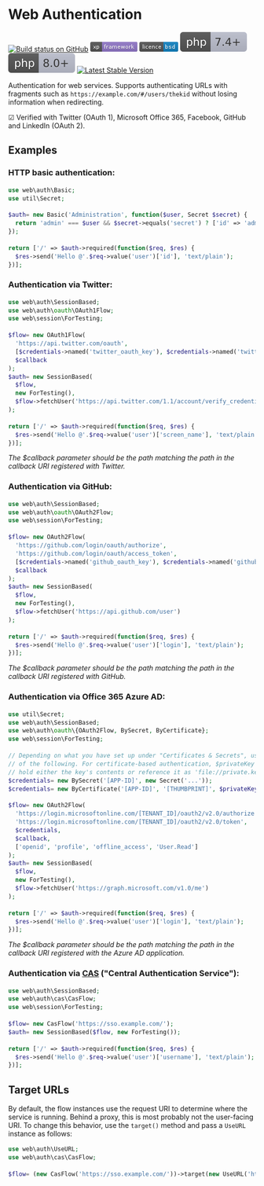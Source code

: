 Web Authentication
==================

[![Build status on GitHub](https://github.com/xp-forge/web-auth/workflows/Tests/badge.svg)](https://github.com/xp-forge/web-auth/actions)
[![XP Framework Module](https://raw.githubusercontent.com/xp-framework/web/master/static/xp-framework-badge.png)](https://github.com/xp-framework/core)
[![BSD Licence](https://raw.githubusercontent.com/xp-framework/web/master/static/licence-bsd.png)](https://github.com/xp-framework/core/blob/master/LICENCE.md)
[![Requires PHP 7.4+](https://raw.githubusercontent.com/xp-framework/web/master/static/php-7_4plus.svg)](http://php.net/)
[![Supports PHP 8.0+](https://raw.githubusercontent.com/xp-framework/web/master/static/php-8_0plus.svg)](http://php.net/)
[![Latest Stable Version](https://poser.pugx.org/xp-forge/web-auth/version.png)](https://packagist.org/packages/xp-forge/web-auth)

Authentication for web services. Supports authenticating URLs with fragments such as `https://example.com/#/users/thekid` without losing information when redirecting.

☑ Verified with Twitter (OAuth 1), Microsoft Office 365, Facebook, GitHub and LinkedIn (OAuth 2).

Examples
--------
### HTTP basic authentication:

```php
use web\auth\Basic;
use util\Secret;

$auth= new Basic('Administration', function($user, Secret $secret) {
  return 'admin' === $user && $secret->equals('secret') ? ['id' => 'admin'] : null;
});

return ['/' => $auth->required(function($req, $res) {
  $res->send('Hello @'.$req->value('user')['id'], 'text/plain');
})];
```

### Authentication via Twitter:

```php
use web\auth\SessionBased;
use web\auth\oauth\OAuth1Flow;
use web\session\ForTesting;

$flow= new OAuth1Flow(
  'https://api.twitter.com/oauth',
  [$credentials->named('twitter_oauth_key'), $credentials->named('twitter_oauth_secret')],
  $callback
);
$auth= new SessionBased(
  $flow,
  new ForTesting(),
  $flow->fetchUser('https://api.twitter.com/1.1/account/verify_credentials.json')
);

return ['/' => $auth->required(function($req, $res) {
  $res->send('Hello @'.$req->value('user')['screen_name'], 'text/plain');
})];
```

*The $callback parameter should be the path matching the path in the callback URI registered with Twitter.*

### Authentication via GitHub:

```php
use web\auth\SessionBased;
use web\auth\oauth\OAuth2Flow;
use web\session\ForTesting;

$flow= new OAuth2Flow(
  'https://github.com/login/oauth/authorize',
  'https://github.com/login/oauth/access_token',
  [$credentials->named('github_oauth_key'), $credentials->named('github_oauth_secret')],
  $callback
);
$auth= new SessionBased(
  $flow,
  new ForTesting(),
  $flow->fetchUser('https://api.github.com/user')
);

return ['/' => $auth->required(function($req, $res) {
  $res->send('Hello @'.$req->value('user')['login'], 'text/plain');
})];
```

*The $callback parameter should be the path matching the path in the callback URI registered with GitHub.*

### Authentication via Office 365 Azure AD:

```php
use util\Secret;
use web\auth\SessionBased;
use web\auth\oauth\{OAuth2Flow, BySecret, ByCertificate};
use web\session\ForTesting;

// Depending on what you have set up under "Certificates & Secrets", use one
// of the following. For certificate-based authentication, $privateKey can
// hold either the key's contents or reference it as 'file://private.key'
$credentials= new BySecret('[APP-ID]', new Secret('...'));
$credentials= new ByCertificate('[APP-ID]', '[THUMBPRINT]', $privateKey);

$flow= new OAuth2Flow(
  'https://login.microsoftonline.com/[TENANT_ID]/oauth2/v2.0/authorize',
  'https://login.microsoftonline.com/[TENANT_ID]/oauth2/v2.0/token',
  $credentials,
  $callback,
  ['openid', 'profile', 'offline_access', 'User.Read']
);
$auth= new SessionBased(
  $flow,
  new ForTesting(),
  $flow->fetchUser('https://graph.microsoft.com/v1.0/me')
);

return ['/' => $auth->required(function($req, $res) {
  $res->send('Hello @'.$req->value('user')['login'], 'text/plain');
})];
```

*The $callback parameter should be the path matching the path in the callback URI registered with the Azure AD application.*

### Authentication via [CAS](https://apereo.github.io/cas) ("Central Authentication Service"):

```php
use web\auth\SessionBased;
use web\auth\cas\CasFlow;
use web\session\ForTesting;

$flow= new CasFlow('https://sso.example.com/');
$auth= new SessionBased($flow, new ForTesting());

return ['/' => $auth->required(function($req, $res) {
  $res->send('Hello @'.$req->value('user')['username'], 'text/plain');
})];
```

Target URLs
-----------
By default, the flow instances use the request URI to determine where the service is running. Behind a proxy, this is most probably not the user-facing URI. To change this behavior, use the `target()` method and pass a `UseURL` instance as follows:

```php
use web\auth\UseURL;
use web\auth\cas\CasFlow;

$flow= (new CasFlow('https://sso.example.com/'))->target(new UseURL('https://service.example.com/'));
```